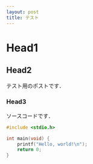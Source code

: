 ```yaml
---
layout: post
title: テスト
---
```

# Head1

## Head2

テスト用のポストです．

### Head3

ソースコードです．

```c
#include <stdio.h>

int main(void) {
    printf("Hello, world!\n");
    return 0;
}
```

